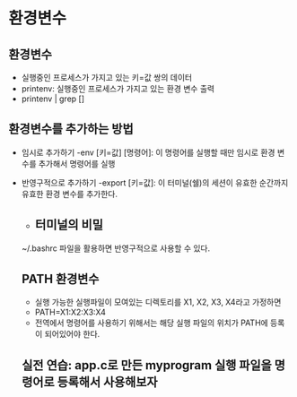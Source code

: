 # 환경변수

## 환경변수
- 실행중인 프로세스가 가지고 있는 키=값 쌍의 데이터
- printenv: 실행중인 프로세스가 가지고 있는 환경 변수 출력
- printenv | grep []

## 환경변수를 추가하는 방법
- 임시로 추가하기
  -env [키=값] [명령어]: 이 명령어를 실행할 때만 임시로 환경 변수를
  추가해서 명령어를 실행
- 반영구적으로 추가하기
  -export [키=값]: 이 터미널(쉘)의 세션이 유효한 순간까지 유효한 환경
  변수를 추가한다.
  - 터미널의 비밀
    -
  ~/.bashrc 파일을 활용하면 반영구적으로 사용할 수 있다.

  ## PATH 환경변수
  - 실행 가능한 실행파일이 모여있는 디렉토리를 X1, X2, X3, X4라고 가정하면
  - PATH=X1:X2:X3:X4
  - 전역에서 명령어를 사용하기 위해서는 해당 실행 파일의 위치가 PATH에
  등록이 되어있어야 한다.

  ## 실전 연습: app.c로 만든 myprogram 실행 파일을 명령어로 등록해서 사용해보자
